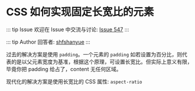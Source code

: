 # CSS 如何实现固定长宽比的元素



::: tip Issue 
 欢迎在 Issue 中交流与讨论: [Issue 547](https://github.com/shfshanyue/Daily-Question/issues/547) 
:::

::: tip Author 
回答者: [shfshanyue](https://github.com/shfshanyue) 
:::

过去的解决方案是使用 `padding`。一个元素的 `padding` 如若设置为百分比，则代表的是以父元素宽度为基准，根据这个原理，可设置长宽比。但实际上意义有限，毕竟你把 padding 给占了，content 无任何区域。

现代化的解决方案是使用长宽比的 CSS 属性: `aspect-ratio`